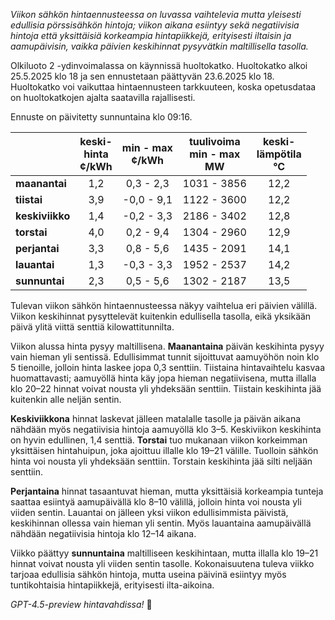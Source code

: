 *Viikon sähkön hintaennusteessa on luvassa vaihtelevia mutta yleisesti edullisia pörssisähkön hintoja; viikon aikana esiintyy sekä negatiivisia hintoja että yksittäisiä korkeampia hintapiikkejä, erityisesti iltaisin ja aamupäivisin, vaikka päivien keskihinnat pysyvätkin maltillisella tasolla.*

Olkiluoto 2 -ydinvoimalassa on käynnissä huoltokatko. Huoltokatko alkoi 25.5.2025 klo 18 ja sen ennustetaan päättyvän 23.6.2025 klo 18. Huoltokatko voi vaikuttaa hintaennusteen tarkkuuteen, koska opetusdataa on huoltokatkojen ajalta saatavilla rajallisesti.

Ennuste on päivitetty sunnuntaina klo 09:16.

|              | keski-<br>hinta<br>¢/kWh | min - max<br>¢/kWh | tuulivoima<br>min - max<br>MW | keski-<br>lämpötila<br>°C |
|:-------------|:----------------:|:----------------:|:-------------:|:-------------:|
| **maanantai**    |       1,2        |     0,3 - 2,3      |      1031 - 3856      |        12,2        |
| **tiistai**      |       3,9        |    -0,0 - 9,1      |      1122 - 3600      |        12,2        |
| **keskiviikko**  |       1,4        |    -0,2 - 3,3      |      2186 - 3402      |        12,8        |
| **torstai**      |       4,0        |     0,2 - 9,4      |      1304 - 2960      |        12,9        |
| **perjantai**    |       3,3        |     0,8 - 5,6      |      1435 - 2091      |        14,1        |
| **lauantai**     |       1,3        |    -0,3 - 3,3      |      1952 - 2537      |        14,2        |
| **sunnuntai**    |       2,3        |     0,5 - 5,6      |      1302 - 2187      |        13,5        |

Tulevan viikon sähkön hintaennusteessa näkyy vaihtelua eri päivien välillä. Viikon keskihinnat pysyttelevät kuitenkin edullisella tasolla, eikä yksikään päivä ylitä viittä senttiä kilowattitunnilta.

Viikon alussa hinta pysyy maltillisena. **Maanantaina** päivän keskihinta pysyy vain hieman yli sentissä. Edullisimmat tunnit sijoittuvat aamuyöhön noin klo 5 tienoille, jolloin hinta laskee jopa 0,3 senttiin. Tiistaina hintavaihtelu kasvaa huomattavasti; aamuyöllä hinta käy jopa hieman negatiivisena, mutta illalla klo 20–22 hinnat voivat nousta yli yhdeksään senttiin. Tiistain keskihinta jää kuitenkin alle neljän sentin.

**Keskiviikkona** hinnat laskevat jälleen matalalle tasolle ja päivän aikana nähdään myös negatiivisia hintoja aamuyöllä klo 3–5. Keskiviikon keskihinta on hyvin edullinen, 1,4 senttiä. **Torstai** tuo mukanaan viikon korkeimman yksittäisen hintahuipun, joka ajoittuu illalle klo 19–21 välille. Tuolloin sähkön hinta voi nousta yli yhdeksään senttiin. Torstain keskihinta jää silti neljään senttiin.

**Perjantaina** hinnat tasaantuvat hieman, mutta yksittäisiä korkeampia tunteja saattaa esiintyä aamupäivällä klo 8–10 välillä, jolloin hinta voi nousta yli viiden sentin. Lauantai on jälleen yksi viikon edullisimmista päivistä, keskihinnan ollessa vain hieman yli sentin. Myös lauantaina aamupäivällä nähdään negatiivisia hintoja klo 12–14 aikana.

Viikko päättyy **sunnuntaina** maltilliseen keskihintaan, mutta illalla klo 19–21 hinnat voivat nousta yli viiden sentin tasolle. Kokonaisuutena tuleva viikko tarjoaa edullisia sähkön hintoja, mutta useina päivinä esiintyy myös tuntikohtaisia hintapiikkejä, erityisesti ilta-aikoina.

*GPT-4.5-preview hintavahdissa!* 🔌
